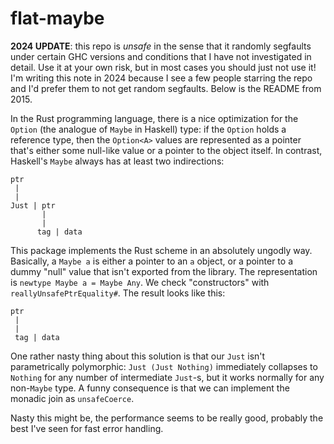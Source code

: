 # flat-maybe

**2024 UPDATE**: this repo is *unsafe* in the sense that it randomly segfaults under certain GHC versions and conditions that I have not investigated in detail. Use it at your own risk, but in most cases you should just not use it! I'm writing this note in 2024 because I see a few people starring the repo and I'd prefer them to not get random segfaults. Below is the README from 2015.

In the Rust programming language, there is a nice optimization for the `Option` (the analogue of `Maybe` in Haskell) type: if the `Option` holds a reference type, then the `Option<A>` values are represented as a pointer that's either some null-like value or a pointer to the object itself. In contrast, Haskell's `Maybe` always has at least two indirections:

    ptr    
     |
     |
    Just | ptr
           |
           |
          tag | data

This package implements the Rust scheme in an absolutely ungodly way. Basically, a `Maybe a` is either a pointer to an `a` object, or a pointer to a dummy "null" value that isn't exported from the library. The representation is `newtype Maybe a = Maybe Any`. We check "constructors" with `reallyUnsafePtrEquality#`. The result looks like this:

    ptr
     |
     |
     tag | data

One rather nasty thing about this solution is that our `Just` isn't parametrically polymorphic: `Just (Just Nothing)` immediately collapses to `Nothing` for any number of intermediate `Just`-s, but it works normally for any non-`Maybe` type. A funny consequence is that we can implement the monadic join as `unsafeCoerce`.  

Nasty this might be, the performance seems to be really good, probably the best I've seen for fast error handling. 

